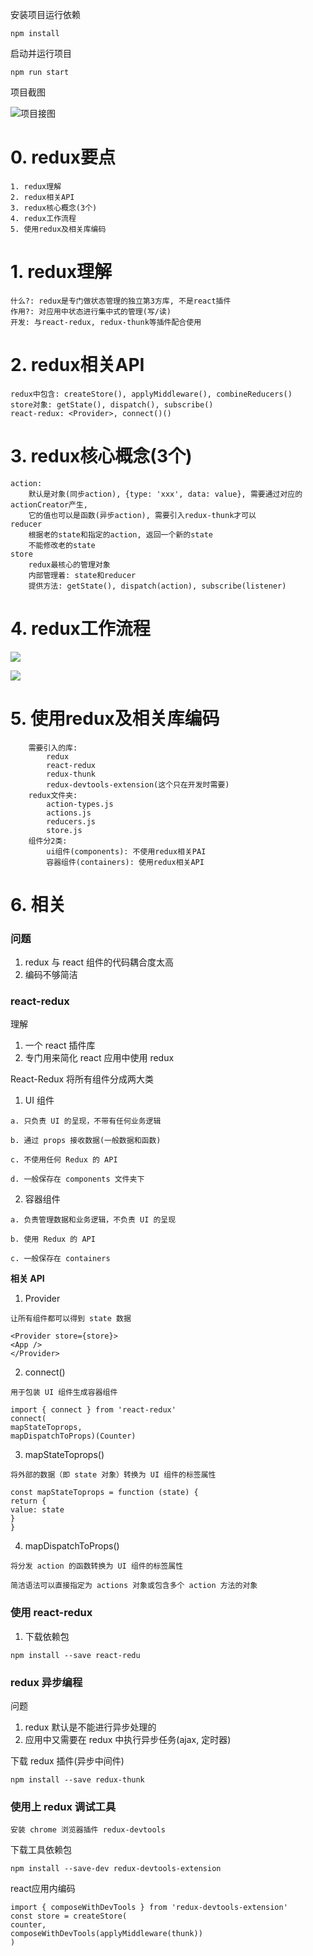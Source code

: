 
安装项目运行依赖
```
npm install
```
启动并运行项目
```
npm run start
```

项目截图

![项目接图](./222918.png)

# 0. redux要点
	1. redux理解
	2. redux相关API
	3. redux核心概念(3个)
	4. redux工作流程
	5. 使用redux及相关库编码

# 1. redux理解
	什么?: redux是专门做状态管理的独立第3方库, 不是react插件
	作用?: 对应用中状态进行集中式的管理(写/读)
	开发: 与react-redux, redux-thunk等插件配合使用

# 2. redux相关API
	redux中包含: createStore(), applyMiddleware(), combineReducers()
	store对象: getState(), dispatch(), subscribe()
	react-redux: <Provider>, connect()()

# 3. redux核心概念(3个)
	action: 
		默认是对象(同步action), {type: 'xxx', data: value}, 需要通过对应的actionCreator产生, 
		它的值也可以是函数(异步action), 需要引入redux-thunk才可以
	reducer
		根据老的state和指定的action, 返回一个新的state
		不能修改老的state
	store
		redux最核心的管理对象
		内部管理着: state和reducer
		提供方法: getState(), dispatch(action), subscribe(listener)

# 4. redux工作流程
![](./bg2016091802.jpg)

![](./2R5G8bG.png)
		
# 5. 使用redux及相关库编码
```
	需要引入的库: 
		redux
		react-redux
		redux-thunk
		redux-devtools-extension(这个只在开发时需要)
	redux文件夹: 
		action-types.js
		actions.js
		reducers.js
		store.js
	组件分2类: 
		ui组件(components): 不使用redux相关PAI
		容器组件(containers): 使用redux相关API
```
# 6. 相关
### 问题
1) redux 与 react 组件的代码耦合度太高
2) 编码不够简洁

### react-redux

理解
1) 一个 react 插件库
2) 专门用来简化 react 应用中使用 redux

React-Redux 将所有组件分成两大类

1) UI 组件
```
a. 只负责 UI 的呈现，不带有任何业务逻辑

b. 通过 props 接收数据(一般数据和函数)

c. 不使用任何 Redux 的 API

d. 一般保存在 components 文件夹下
```
2) 容器组件
```
a. 负责管理数据和业务逻辑，不负责 UI 的呈现

b. 使用 Redux 的 API

c. 一般保存在 containers
```
**相关 API**

1) Provider

```
让所有组件都可以得到 state 数据

<Provider store={store}>
<App />
</Provider>
```
2) connect()

```
用于包装 UI 组件生成容器组件

import { connect } from 'react-redux'
connect(
mapStateToprops,
mapDispatchToProps)(Counter)
```

3) mapStateToprops()

```
将外部的数据（即 state 对象）转换为 UI 组件的标签属性

const mapStateToprops = function (state) {
return {
value: state
}
}
```
4) mapDispatchToProps()
```
将分发 action 的函数转换为 UI 组件的标签属性

简洁语法可以直接指定为 actions 对象或包含多个 action 方法的对象
```
### 使用 react-redux
1) 下载依赖包
```
npm install --save react-redu
```

### redux 异步编程

问题
1) redux 默认是不能进行异步处理的
2) 应用中又需要在 redux 中执行异步任务(ajax, 定时器)

下载 redux 插件(异步中间件)
```
npm install --save redux-thunk
```


### 使用上 redux 调试工具
```
安装 chrome 浏览器插件 redux-devtools
```

下载工具依赖包
```
npm install --save-dev redux-devtools-extension
```
react应用内编码
```
import { composeWithDevTools } from 'redux-devtools-extension'
const store = createStore(
counter,
composeWithDevTools(applyMiddleware(thunk))
)
```